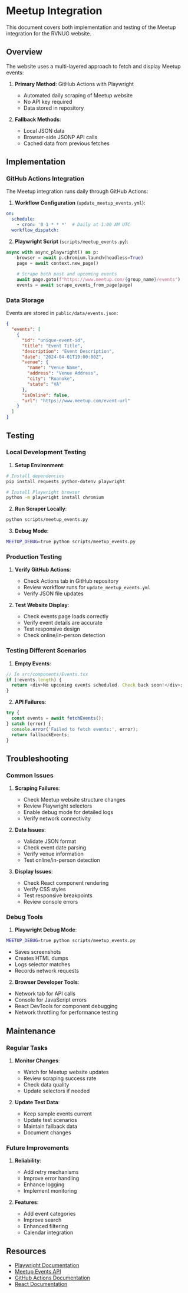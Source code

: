 # Meetup Integration

This document covers both implementation and testing of the Meetup integration for the RVNUG website.

## Overview

The website uses a multi-layered approach to fetch and display Meetup events:

1. **Primary Method**: GitHub Actions with Playwright
   - Automated daily scraping of Meetup website
   - No API key required
   - Data stored in repository

2. **Fallback Methods**:
   - Local JSON data
   - Browser-side JSONP API calls
   - Cached data from previous fetches

## Implementation

### GitHub Actions Integration

The Meetup integration runs daily through GitHub Actions:

1. **Workflow Configuration** (`update_meetup_events.yml`):
```yaml
on:
  schedule:
    - cron: '0 1 * * *'  # Daily at 1:00 AM UTC
  workflow_dispatch:
```

2. **Playwright Script** (`scripts/meetup_events.py`):
```python
async with async_playwright() as p:
    browser = await p.chromium.launch(headless=True)
    page = await context.new_page()
    
    # Scrape both past and upcoming events
    await page.goto(f"https://www.meetup.com/{group_name}/events")
    events = await scrape_events_from_page(page)
```

### Data Storage

Events are stored in `public/data/events.json`:
```json
{
  "events": [
    {
      "id": "unique-event-id",
      "title": "Event Title",
      "description": "Event Description",
      "date": "2024-04-01T19:00:00Z",
      "venue": {
        "name": "Venue Name",
        "address": "Venue Address",
        "city": "Roanoke",
        "state": "VA"
      },
      "isOnline": false,
      "url": "https://www.meetup.com/event-url"
    }
  ]
}
```

## Testing

### Local Development Testing

1. **Setup Environment**:
```bash
# Install dependencies
pip install requests python-dotenv playwright

# Install Playwright browser
python -m playwright install chromium
```

2. **Run Scraper Locally**:
```bash
python scripts/meetup_events.py
```

3. **Debug Mode**:
```bash
MEETUP_DEBUG=true python scripts/meetup_events.py
```

### Production Testing

1. **Verify GitHub Actions**:
   - Check Actions tab in GitHub repository
   - Review workflow runs for `update_meetup_events.yml`
   - Verify JSON file updates

2. **Test Website Display**:
   - Check events page loads correctly
   - Verify event details are accurate
   - Test responsive design
   - Check online/in-person detection

### Testing Different Scenarios

1. **Empty Events**:
```javascript
// In src/components/Events.tsx
if (!events.length) {
  return <div>No upcoming events scheduled. Check back soon!</div>;
}
```

2. **API Failures**:
```javascript
try {
  const events = await fetchEvents();
} catch (error) {
  console.error('Failed to fetch events:', error);
  return fallbackEvents;
}
```

## Troubleshooting

### Common Issues

1. **Scraping Failures**:
   - Check Meetup website structure changes
   - Review Playwright selectors
   - Enable debug mode for detailed logs
   - Verify network connectivity

2. **Data Issues**:
   - Validate JSON format
   - Check event date parsing
   - Verify venue information
   - Test online/in-person detection

3. **Display Issues**:
   - Check React component rendering
   - Verify CSS styles
   - Test responsive breakpoints
   - Review console errors

### Debug Tools

1. **Playwright Debug Mode**:
```bash
MEETUP_DEBUG=true python scripts/meetup_events.py
```
- Saves screenshots
- Creates HTML dumps
- Logs selector matches
- Records network requests

2. **Browser Developer Tools**:
- Network tab for API calls
- Console for JavaScript errors
- React DevTools for component debugging
- Network throttling for performance testing

## Maintenance

### Regular Tasks

1. **Monitor Changes**:
   - Watch for Meetup website updates
   - Review scraping success rate
   - Check data quality
   - Update selectors if needed

2. **Update Test Data**:
   - Keep sample events current
   - Update test scenarios
   - Maintain fallback data
   - Document changes

### Future Improvements

1. **Reliability**:
   - Add retry mechanisms
   - Improve error handling
   - Enhance logging
   - Implement monitoring

2. **Features**:
   - Add event categories
   - Improve search
   - Enhanced filtering
   - Calendar integration

## Resources

- [Playwright Documentation](https://playwright.dev/python/)
- [Meetup Events API](https://www.meetup.com/api/guide/)
- [GitHub Actions Documentation](https://docs.github.com/en/actions)
- [React Documentation](https://react.dev/) 